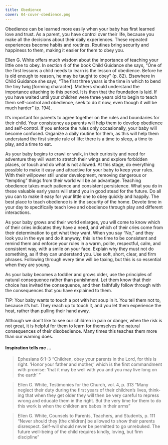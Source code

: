 ```yaml
---
title: Obedience
cover: 04-cover-obedience.png
---
```


Obedience can be learned more easily when your baby has first learned love and trust. As a parent, you have control over their life, because you make all the decisions about their daily experiences. These repeated experiences become habits and routines. Routines bring security and happiness to them, making it easier for them to obey you.

Ellen G. White offers much wisdom about the importance of teaching your little one to obey. In section 4 of the book Child Guidance she says, “One of the first lessons a child needs to learn is the lesson of obedience. Before he is old enough to reason, he may be taught to obey” (p. 82). Elsewhere in Child Guidance she says, “The first three years is the time in which to bend the tiny twig [forming character]. Mothers should understand the importance attaching to this period. It is then that the foundation is laid. If you have waited until your children were three years old to begin to teach them self-control and obedience, seek to do it now, even though it will be much harder” (p. 194).

It’s important for parents to agree together on the rules and boundaries for their child. Your consistency as parents will help them to develop obedience and self-control. If you enforce the rules only occasionally, your baby will become confused. Organize a daily routine for them, as this will help them understand the first simple rule of life: there is a time to sleep, a time to play, and a time to eat.

As your baby begins to crawl or walk, in their curiosity and need for adventure they will want to stretch their wings and explore forbidden places, or touch and do what is not allowed. At this stage, do everything possible to make it easy and attractive for your baby to keep your rules. With their willpower still under development, removing dangerous or “tempting” things from their world will be an advantage. Teaching obedience takes much patience and consistent persistence. What you do in these valuable early years will stand you in good stead for the future. Do all you can to make it easy for your little one to obey quickly and happily. The best place to teach obedience is in the security of the home. Devote time in your day to specifically teach love and obedience through play and different interactions.

As your baby grows and their world enlarges, you will come to know which of their cries indicates they have a need, and which of their cries come from their determination to get what they want. When you say “No,” and they look you in the eye and do it anyway, this is the time to be consistent and remind them and enforce your rules in a warm, polite, respectful, calm, and consistent way, with a smile on your face. Explain why they must not do something, as if they can understand you. Use soft, short, clear, and firm phrases. Following through every time will be taxing, but this is so essential when they are young.

As your baby becomes a toddler and grows older, use the principles of natural consequence rather than punishment. Let them know that their choice has invited the consequence, and then faithfully follow through with the consequences that you have explained to them.

TIP: Your baby wants to touch a pot with hot soup in it. You tell them not to, because it’s hot. They reach up to touch it, and you let them experience the heat, rather than pulling their hand away.

Although we don’t like to see our children in pain or danger, when the risk is not great, it is helpful for them to learn for themselves the natural consequences of their disobedience. Many times this teaches them more than our warning does.

#### Inspiration tells me ...

> <callout>Ephesians 6:1–3</callout>
> “Children, obey your parents in the Lord, for this is right. ‘Honor your father and mother,’ which is the first commandment with promise: ‘that it may be well with you and you may live long on the earth’ ”

> <callout>Ellen G. White, Testimonies for the Church, vol. 4, p. 313</callout>
> “Many neglect their duty during the first years of their children’s lives, think- ing that when they get older they will then be very careful to repress wrong and educate them in the right. But the very time for them to do this work is when the children are babes in their arms”

> <callout>Ellen G. White, Counsels to Parents, Teachers, and Students, p. 111</callout>
> “Never should they [the children] be allowed to show their parents disrespect. Self-will should never be permitted to go unrebuked. The future well-being of the child requires kindly, loving, but firm discipline”
